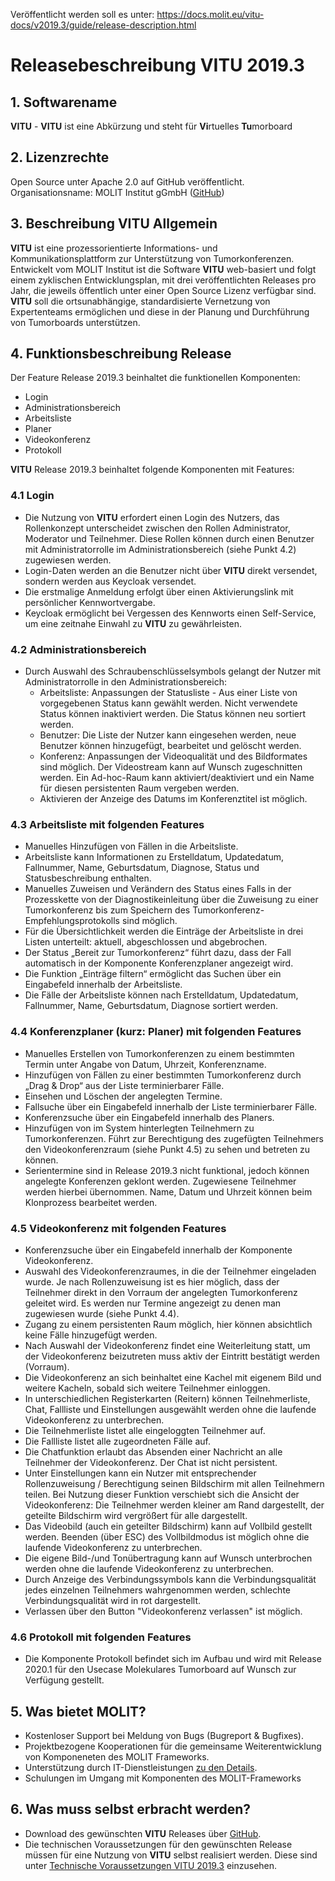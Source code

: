 Veröffentlicht werden soll es unter: https://docs.molit.eu/vitu-docs/v2019.3/guide/release-description.html

# Releasebeschreibung VITU 2019.3

<print-header/>

## 1. Softwarename
**VITU** - **VITU** ist eine Abkürzung und steht für **Vi**rtuelles **Tu**morboard

## 2. Lizenzrechte
Open Source unter Apache 2.0 auf GitHub veröffentlicht.  
Organisationsname: MOLIT Institut gGmbH ([GitHub](https://github.com/molit-institute/))

## 3. Beschreibung VITU Allgemein
**VITU** ist eine prozessorientierte Informations- und Kommunikationsplattform zur Unterstützung von Tumorkonferenzen. Entwickelt vom MOLIT Institut ist die Software **VITU** web-basiert und folgt einem zyklischen Entwicklungsplan, mit drei veröffentlichten Releases pro Jahr, die jeweils öffentlich unter einer Open Source Lizenz verfügbar sind.  
**VITU** soll die ortsunabhängige, standardisierte Vernetzung von Expertenteams ermöglichen und diese in der Planung und Durchführung von Tumorboards unterstützen. 

## 4. Funktionsbeschreibung Release
Der Feature Release 2019.3 beinhaltet die funktionellen Komponenten:  
* Login
* Administrationsbereich
* Arbeitsliste
* Planer 
* Videokonferenz
* Protokoll 

**VITU** Release 2019.3 beinhaltet folgende Komponenten mit Features:

### 4.1 Login
* Die Nutzung von **VITU** erfordert einen Login des Nutzers, das Rollenkonzept unterscheidet zwischen den Rollen Administrator, Moderator und Teilnehmer. Diese Rollen können durch einen Benutzer mit Administratorrolle im Administrationsbereich (siehe Punkt 4.2) zugewiesen werden. 
* Login-Daten werden an die Benutzer nicht über **VITU** direkt versendet, sondern werden aus Keycloak versendet.
* Die erstmalige Anmeldung erfolgt über einen Aktivierungslink mit persönlicher Kennwortvergabe.
* Keycloak ermöglicht bei Vergessen des Kennworts einen Self-Service, um eine zeitnahe Einwahl zu **VITU** zu gewährleisten.


### 4.2 Administrationsbereich
* Durch Auswahl des Schraubenschlüsselsymbols gelangt der Nutzer mit Administratorrolle in den Administrationsbereich: 
  *  Arbeitsliste: Anpassungen der Statusliste - Aus einer Liste von vorgegebenen Status kann gewählt werden. Nicht verwendete Status können inaktiviert werden. Die Status können neu sortiert werden.
  *  Benutzer: Die Liste der Nutzer kann eingesehen werden, neue Benutzer können hinzugefügt, bearbeitet und gelöscht werden.
  *  Konferenz: Anpassungen der Videoqualität und des Bildformates sind möglich. Der Videostream kann auf Wunsch zugeschnitten werden. Ein Ad-hoc-Raum kann aktiviert/deaktiviert und ein Name für diesen persistenten Raum vergeben werden. 
  *  Aktivieren der Anzeige des Datums im Konferenztitel ist möglich.

### 4.3 Arbeitsliste mit folgenden Features
* Manuelles Hinzufügen von Fällen in die Arbeitsliste.
* Arbeitsliste kann Informationen zu Erstelldatum, Updatedatum, Fallnummer, Name, Geburtsdatum, Diagnose, Status und Statusbeschreibung enthalten.
* Manuelles Zuweisen und Verändern des Status eines Falls in der Prozesskette von der Diagnostikeinleitung über die Zuweisung zu einer Tumorkonferenz bis zum Speichern des Tumorkonferenz-Empfehlungsprotokolls sind möglich. 
* Für die Übersichtlichkeit werden die Einträge der Arbeitsliste in drei Listen unterteilt: aktuell, abgeschlossen und abgebrochen.
* Der Status „Bereit zur Tumorkonferenz“ führt dazu, dass der Fall automatisch in der Komponente Konferenzplaner angezeigt wird.
* Die Funktion „Einträge filtern“ ermöglicht das Suchen über ein Eingabefeld innerhalb der Arbeitsliste.
* Die Fälle der Arbeitsliste können nach Erstelldatum, Updatedatum, Fallnummer, Name, Geburtsdatum, Diagnose sortiert werden.   


### 4.4 Konferenzplaner (kurz: Planer) mit folgenden Features 
* Manuelles Erstellen von Tumorkonferenzen zu einem bestimmten Termin unter Angabe von Datum, Uhrzeit, Konferenzname.
* Hinzufügen von Fällen zu einer bestimmten Tumorkonferenz durch „Drag & Drop“ aus der Liste terminierbarer Fälle.
* Einsehen und Löschen der angelegten Termine.
* Fallsuche über ein Eingabefeld innerhalb der Liste terminierbarer Fälle.
* Konferenzsuche über ein Eingabefeld innerhalb des Planers.  
* Hinzufügen von im System hinterlegten Teilnehmern zu Tumorkonferenzen. Führt zur Berechtigung des zugefügten Teilnehmers den Videokonferenzraum (siehe Punkt 4.5) zu sehen und betreten zu können.
* Serientermine sind in Release 2019.3 nicht funktional, jedoch können angelegte Konferenzen geklont werden. Zugewiesene Teilnehmer werden hierbei übernommen. Name, Datum und Uhrzeit können beim Klonprozess bearbeitet werden.

### 4.5 Videokonferenz mit folgenden Features
* Konferenzsuche über ein Eingabefeld innerhalb der Komponente Videokonferenz.
* Auswahl des Videokonferenzraumes, in die der Teilnehmer eingeladen wurde. Je nach Rollenzuweisung ist es hier möglich, dass der Teilnehmer direkt in den Vorraum der angelegten Tumorkonferenz geleitet wird. Es werden nur Termine angezeigt zu denen man zugewiesen wurde (siehe Punkt 4.4).
* Zugang zu einem persistenten Raum möglich, hier können absichtlich keine Fälle hinzugefügt werden.
* Nach Auswahl der Videokonferenz findet eine Weiterleitung statt, um der Videokonferenz beizutreten muss aktiv der Eintritt bestätigt werden (Vorraum).
* Die Videokonferenz an sich beinhaltet eine Kachel mit eigenem Bild und weitere Kacheln, sobald sich weitere Teilnehmer einloggen.
* In unterschiedlichen Registerkarten (Reitern) können Teilnehmerliste, Chat, Fallliste und Einstellungen ausgewählt werden ohne die laufende Videokonferenz zu unterbrechen.
*  Die Teilnehmerliste listet alle eingeloggten Teilnehmer auf.
*  Die Fallliste listet alle zugeordneten Fälle auf.
*  Die Chatfunktion erlaubt das Absenden einer Nachricht an alle Teilnehmer der Videokonferenz. Der Chat ist nicht persistent.
*  Unter Einstellungen kann ein Nutzer mit entsprechender Rollenzuweisung / Berechtigung seinen Bildschirm mit allen Teilnehmern teilen. Bei Nutzung dieser Funktion verschiebt sich die Ansicht der Videokonferenz: Die Teilnehmer werden kleiner am Rand dargestellt, der geteilte Bildschirm wird vergrößert für alle dargestellt.  
* Das Videobild (auch ein geteilter Bildschirm) kann auf Vollbild gestellt werden. Beenden (über ESC) des Vollbildmodus ist möglich ohne die laufende Videokonferenz zu unterbrechen.
* Die eigene Bild-/und Tonübertragung kann auf Wunsch unterbrochen werden ohne die laufende Videokonferenz zu unterbrechen.
* Durch Anzeige des Verbindungssymbols kann die Verbindungsqualität jedes einzelnen Teilnehmers wahrgenommen werden, schlechte Verbindungsqualität wird in rot dargestellt.
* Verlassen über den Button "Videokonferenz verlassen" ist möglich.

### 4.6 Protokoll mit folgenden Features
* Die Komponente Protokoll befindet sich im Aufbau und wird mit Release 2020.1 für den Usecase Molekulares Tumorboard auf Wunsch zur Verfügung gestellt.

## 5. Was bietet MOLIT?
  *  Kostenloser Support bei Meldung von Bugs (Bugreport & Bugfixes).
  *  Projektbezogene Kooperationen für die gemeinsame Weiterentwicklung von Komponeneten des MOLIT Frameworks.
  *  Unterstützung durch IT-Dienstleistungen [zu den Details](https://molit.eu/projekte/dienstleistungen/). 
  *  Schulungen im Umgang mit Komponenten des MOLIT-Frameworks

## 6. Was muss selbst erbracht werden?
*  Download des gewünschten **VITU** Releases über [GitHub](https://github.com/molit-institute/). 
*  Die technischen Voraussetzungen für den gewünschten Release müssen für eine Nutzung von **VITU** selbst realisiert werden. Diese sind unter [Technische Voraussetzungen VITU 2019.3](https://github.com/molit-institute/vitu-docs/blob/master/docs/v2019.3/guide/requirements.md) einzusehen.


<pdf-download />
